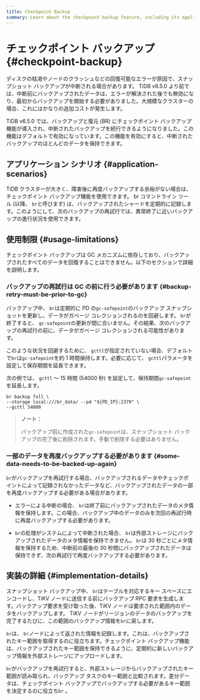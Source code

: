 ```yaml
---
title: Checkpoint Backup
summary: Learn about the checkpoint backup feature, including its application scenarios, usage, and implementation details.
---
```


# チェックポイント バックアップ {#checkpoint-backup}

ディスクの枯渇やノードのクラッシュなどの回復可能なエラーが原因で、スナップショット バックアップが中断される場合があります。 TiDB v6.5.0 より前では、中断前にバックアップされたデータは、エラーが解決された後でも無効になり、最初からバックアップを開始する必要がありました。大規模なクラスターの場合、これにはかなりの追加コストが発生します。

TiDB v6.5.0 では、バックアップと復元 (BR) にチェックポイント バックアップ機能が導入され、中断されたバックアップを続行できるようになりました。この機能はデフォルトで有効になっています。この機能を有効にすると、中断されたバックアップのほとんどのデータを保持できます。

## アプリケーション シナリオ {#application-scenarios}

TiDB クラスターが大きく、障害後に再度バックアップする余裕がない場合は、チェックポイント バックアップ機能を使用できます。 br コマンドライン ツール (以降、 `br`と呼びます) は、バックアップされたシャードを定期的に記録します。このようにして、次のバックアップの再試行では、異常終了に近いバックアップの進行状況を使用できます。

## 使用制限 {#usage-limitations}

チェックポイント バックアップは GC メカニズムに依存しており、バックアップされたすべてのデータを回復することはできません。以下のセクションで詳細を説明します。

### バックアップの再試行は GC の前に行う必要があります {#backup-retry-must-be-prior-to-gc}

バックアップ中、 `br`は定期的に PD の`gc-safepoint`のバックアップ スナップショットを更新し、データがガベージ コレクションされるのを回避します。 `br`が終了すると、 `gc-safepoint`の更新が間に合いません。その結果、次のバックアップの再試行の前に、データがガベージ コレクションされる可能性があります。

このような状況を回避するために、 `gcttl`が指定されていない場合、デフォルトで`br`は`gc-safepoint`を約 1 時間保持します。必要に応じて、 `gcttl`パラメータを設定して保存期間を延長できます。

次の例では、 `gcttl` ～ 15 時間 (54000 秒) を設定して、保持期間`gc-safepoint`を延長します。

```shell
br backup full \
--storage local:///br_data/ --pd "${PD_IP}:2379" \
--gcttl 54000
```

> **ノート：**
>
> バックアップ前に作成された`gc-safepoint`は、スナップショット バックアップの完了後に削除されます。手動で削除する必要はありません。

### 一部のデータを再度バックアップする必要があります {#some-data-needs-to-be-backed-up-again}

`br`がバックアップを再試行する場合、バックアップされるデータやチェックポイントによって記録されなかったデータなど、バックアップされたデータの一部を再度バックアップする必要がある場合があります。

-   エラーによる中断の場合、 `br`は終了前にバックアップされたデータのメタ情報を保持します。この場合、バックアップ中のデータのみを次回の再試行時に再度バックアップする必要があります。

-   `br`の処理がシステムによって中断された場合、 `br`は外部ストレージにバックアップされたデータのメタ情報を保持できません。 `br`は 30 秒ごとにメタ情報を保持するため、中断前の最後の 30 秒間にバックアップされたデータは保持できず、次の再試行で再度バックアップする必要があります。

## 実装の詳細 {#implementation-details}

スナップショット バックアップ中、 `br`はテーブルを対応するキー スペースにエンコードし、TiKV ノードに送信する前にバックアップ RPC 要求を生成します。バックアップ要求を受け取った後、TiKV ノードは要求された範囲内のデータをバックアップします。 TiKV ノードがリージョンのデータのバックアップを完了するたびに、この範囲のバックアップ情報を`br`に戻します。

`br`は、 `br`ノードによって返された情報を記録します。これは、バックアップされたキー範囲を取得するのに役立ちます。チェックポイント バックアップ機能は、バックアップされたキー範囲を保持できるように、定期的に新しいバックアップ情報を外部ストレージにアップロードします。

`br`がバックアップを再試行すると、外部ストレージからバックアップされたキー範囲が読み取られ、バックアップ タスクのキー範囲と比較されます。差分データは、チェックポイント バックアップでバックアップする必要があるキー範囲を決定するのに役立ち`br` 。
